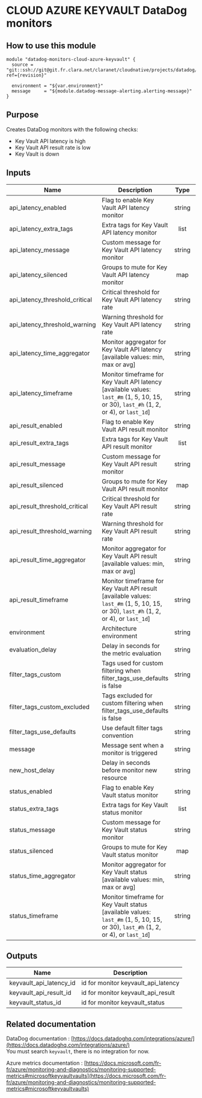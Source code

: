 # CLOUD AZURE KEYVAULT DataDog monitors

## How to use this module

```
module "datadog-monitors-cloud-azure-keyvault" {
  source = "git::ssh://git@git.fr.clara.net/claranet/cloudnative/projects/datadog/terraform/monitors.git//cloud/azure/keyvault?ref={revision}"

  environment = "${var.environment}"
  message     = "${module.datadog-message-alerting.alerting-message}"
}

```

## Purpose

Creates DataDog monitors with the following checks:

- Key Vault API latency is high
- Key Vault API result rate is low
- Key Vault is down

## Inputs

| Name | Description | Type | Default | Required |
|------|-------------|:----:|:-----:|:-----:|
| api_latency_enabled | Flag to enable Key Vault API latency monitor | string | `true` | no |
| api_latency_extra_tags | Extra tags for Key Vault API latency monitor | list | `[]` | no |
| api_latency_message | Custom message for Key Vault API latency monitor | string | `` | no |
| api_latency_silenced | Groups to mute for Key Vault API latency monitor | map | `{}` | no |
| api_latency_threshold_critical | Critical threshold for Key Vault API latency rate | string | `100` | no |
| api_latency_threshold_warning | Warning threshold for Key Vault API latency rate | string | `80` | no |
| api_latency_time_aggregator | Monitor aggregator for Key Vault API latency [available values: min, max or avg] | string | `min` | no |
| api_latency_timeframe | Monitor timeframe for Key Vault API latency [available values: `last_#m` (1, 5, 10, 15, or 30), `last_#h` (1, 2, or 4), or `last_1d`] | string | `last_5m` | no |
| api_result_enabled | Flag to enable Key Vault API result monitor | string | `true` | no |
| api_result_extra_tags | Extra tags for Key Vault API result monitor | list | `[]` | no |
| api_result_message | Custom message for Key Vault API result monitor | string | `` | no |
| api_result_silenced | Groups to mute for Key Vault API result monitor | map | `{}` | no |
| api_result_threshold_critical | Critical threshold for Key Vault API result rate | string | `10` | no |
| api_result_threshold_warning | Warning threshold for Key Vault API result rate | string | `30` | no |
| api_result_time_aggregator | Monitor aggregator for Key Vault API result [available values: min, max or avg] | string | `max` | no |
| api_result_timeframe | Monitor timeframe for Key Vault API result [available values: `last_#m` (1, 5, 10, 15, or 30), `last_#h` (1, 2, or 4), or `last_1d`] | string | `last_5m` | no |
| environment | Architecture environment | string | - | yes |
| evaluation_delay | Delay in seconds for the metric evaluation | string | `900` | no |
| filter_tags_custom | Tags used for custom filtering when filter_tags_use_defaults is false | string | `*` | no |
| filter_tags_custom_excluded | Tags excluded for custom filtering when filter_tags_use_defaults is false | string | `` | no |
| filter_tags_use_defaults | Use default filter tags convention | string | `true` | no |
| message | Message sent when a monitor is triggered | string | - | yes |
| new_host_delay | Delay in seconds before monitor new resource | string | `300` | no |
| status_enabled | Flag to enable Key Vault status monitor | string | `true` | no |
| status_extra_tags | Extra tags for Key Vault status monitor | list | `[]` | no |
| status_message | Custom message for Key Vault status monitor | string | `` | no |
| status_silenced | Groups to mute for Key Vault status monitor | map | `{}` | no |
| status_time_aggregator | Monitor aggregator for Key Vault status [available values: min, max or avg] | string | `max` | no |
| status_timeframe | Monitor timeframe for Key Vault status [available values: `last_#m` (1, 5, 10, 15, or 30), `last_#h` (1, 2, or 4), or `last_1d`] | string | `last_5m` | no |

## Outputs

| Name | Description |
|------|-------------|
| keyvault_api_latency_id | id for monitor keyvault_api_latency |
| keyvault_api_result_id | id for monitor keyvault_api_result |
| keyvault_status_id | id for monitor keyvault_status |

Related documentation
---------------------

DataDog documentation : [https://docs.datadoghq.com/integrations/azure/](https://docs.datadoghq.com/integrations/azure/)  
You must search `keyvault`, there is no integration for now.

Azure metrics documentation : [https://docs.microsoft.com/fr-fr/azure/monitoring-and-diagnostics/monitoring-supported-metrics#microsoftkeyvaultvaults](https://docs.microsoft.com/fr-fr/azure/monitoring-and-diagnostics/monitoring-supported-metrics#microsoftkeyvaultvaults)
